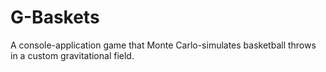 # G-Baskets
A console-application game that Monte Carlo-simulates basketball throws in a custom gravitational field.
